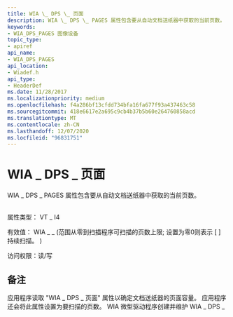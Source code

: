 ```yaml
---
title: WIA \_ DPS \_ 页面
description: WIA \_ DPS \_ PAGES 属性包含要从自动文档送纸器中获取的当前页数。
keywords:
- WIA_DPS_PAGES 图像设备
topic_type:
- apiref
api_name:
- WIA_DPS_PAGES
api_location:
- Wiadef.h
api_type:
- HeaderDef
ms.date: 11/28/2017
ms.localizationpriority: medium
ms.openlocfilehash: f4a286bf13cfdd734bfa16fa677f93a437463c58
ms.sourcegitcommit: 418e6617e2a695c9cb4b37b5b60e264760858acd
ms.translationtype: MT
ms.contentlocale: zh-CN
ms.lasthandoff: 12/07/2020
ms.locfileid: "96831751"
---
```

# <a name="wia_dps_pages"></a>WIA \_ DPS \_ 页面


WIA \_ DPS \_ PAGES 属性包含要从自动文档送纸器中获取的当前页数。

## <span id="ddk_wia_dps_pages_si"></span><span id="DDK_WIA_DPS_PAGES_SI"></span>


属性类型： VT \_ I4

有效值： WIA \_ \_ (范围从零到扫描程序可扫描的页数上限; 设置为零0则表示 \[ \] 持续扫描。 ) 

访问权限：读/写

<a name="remarks"></a>备注
-------

应用程序读取 "WIA \_ DPS \_ 页面" 属性以确定文档送纸器的页面容量。 应用程序还会将此属性设置为要扫描的页数。 WIA 微型驱动程序创建并维护 WIA \_ DPS \_ 页面。

下表描述了对 WIA \_ DPS PAGES 属性有效的常量 \_ 。

<table>
<colgroup>
<col width="50%" />
<col width="50%" />
</colgroup>
<thead>
<tr class="header">
<th>值</th>
<th>定义</th>
</tr>
</thead>
<tbody>
<tr class="odd">
<td><p>ALL_PAGES</p></td>
<td><p>与将 WIA_PROP_RANGE 设置为零 (0) 相同。 所有页。 连续扫描，直到不能将更多文档送入 ADF。</p></td>
</tr>
</tbody>
</table>

 

**注意**   如果启用了双工模式 (即， [**WIA \_ DPS \_ 文档 \_ 处理 \_ 选择**](wia-dps-document-handling-select.md) 属性将设置为 "馈送器 |双工) ，WIA \_ DPS \_ 页面仍等于要扫描的页数。
如果启用了双工，则即使页面的背面为空白，一张纸也会自动包含两页。

如果将 "WIA \_ DPS \_ 页面" 设置为 "1"，则扫描程序将处理页面的一方。 如果扫描程序在处于双工模式时无法只扫描页面的一侧，则应将 \_ \_ [**wia \_ 属性 \_ 信息**](/windows-hardware/drivers/ddi/wiamindr_lh/ns-wiamindr_lh-_wia_property_info)结构的 **inc.** 的 "wia DPS 页面" 值更改为 "2"。 此值向应用程序发出信号，指示该应用程序必须请求两个中的两个页面。 如果 WIA \_ DPS \_ 页面为零，扫描程序将扫描当前加载到文档送纸器中的 *所有* 页面。

 

<a name="requirements"></a>要求
------------

<table>
<colgroup>
<col width="50%" />
<col width="50%" />
</colgroup>
<tbody>
<tr class="odd">
<td><p>版本</p></td>
<td><p>适用于 Microsoft Windows XP。 对于 Windows Vista 和更高版本，请使用相同的 WIA_IPS_PAGES 属性。</p></td>
</tr>
<tr class="even">
<td><p>标头</p></td>
<td>Wiadef (包含 Wiadef) </td>
</tr>
</tbody>
</table>

## <a name="see-also"></a>请参阅


[**WIA \_ DPS \_ 文档 \_ 处理 \_ 选择**](wia-dps-document-handling-select.md)

[**WIA \_ IP \_ 页面**](wia-ips-pages.md)

[**WIA \_ 属性 \_ 信息**](/windows-hardware/drivers/ddi/wiamindr_lh/ns-wiamindr_lh-_wia_property_info)

 

